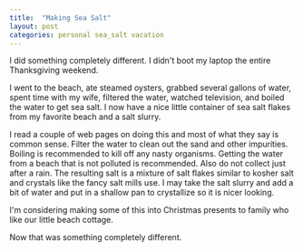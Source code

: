 ```yaml
---
title:  "Making Sea Salt"
layout: post
categories: personal sea_salt vacation
---
```


I did something completely different. I didn't boot my laptop the entire Thanksgiving weekend.

I went to the beach, ate steamed oysters, grabbed several gallons of water, spent time with my wife, filtered the water, watched television, and boiled the water to get sea salt. I now have a nice little container of sea salt flakes from my favorite beach and a salt slurry.

I read a couple of web pages on doing this and most of what they say is common sense. Filter the water to clean out the sand and other impurities. Boiling is recommended to kill off any nasty organisms. Getting the water from a beach that is not polluted is recommended.  Also do not collect just after a rain. The resulting salt is a mixture of salt flakes similar to kosher salt and crystals like the fancy salt mills use. I may take the salt slurry and add a bit of water and put in a shallow pan to crystallize so it is nicer looking.

I'm considering making some of this into Christmas presents to family who like our little beach cottage.

Now that was something completely different.
